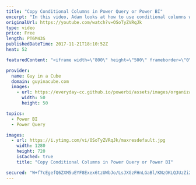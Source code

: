 ```yaml
---
title: "Copy Conditional Columns in Power Query or Power BI"
excerpt: "In this video, Adam looks at how to use conditional columns within Power Query and then copying them for use in other queries or Power BI Desktop files. This is a great technique if you don't want to retype all of the conditional items in the dialog in Power BI.  LET'S CONNECT!  Guy in a Cube -- https://guyinacube.com"
originalUrl: https://youtube.com/watch?v=OSoTyZVRqJk
type: video
price: Free
length: PT6M43S
publishedDateTime: 2017-11-21T18:10:52Z
heat: 52

featuredContent: "<iframe width=\"800\" height=\"500\" frameborder=\"0\" src=\"https://www.youtube.com/embed/OSoTyZVRqJk\" allow=\"accelerometer; autoplay; encrypted-media; gyroscope; picture-in-picture\" allowfullscreen></iframe>"

provider:
  name: Guy in a Cube
  domain: guyinacube.com
  images:
    - url: https://everyday-cc.github.io/powerbi/assets/images/organizations/guyinacube.com-50x50.jpg
      width: 50
      height: 50

topics:
  - Power BI
  - Power Query

images:
  - url: https://i.ytimg.com/vi/OSoTyZVRqJk/maxresdefault.jpg
    width: 1280
    height: 720
    isCached: true
    title: "Copy Conditional Columns in Power Query or Power BI"

secured: "W+f7cEgefQ6ZXM5uEYF8Exex6tzUWbJo/LsJXGzFHnLGaBl/KNzOKLQJUzZi2jCKvRvvvmp+aGl9CApfki2MYDY9OtXrlF1CvCUn1RZZuBoPSy7Ivy4bxU300j5i3EVEIdg1CpYlopypCI+/auXMTodnwmfawh8EfMZ+GGIUn5I6fBw1SIk+X7alF5em7fP8ca6nRDcrmKMemRuWdbyec0PP2S0QFjy1M9uj//cgeoihp+NsQFtALlFGJkVcC59MnA4F2gfLrnmeKOTRoAcD0zVQxShoCUKivw+qYW20svJvBKW3Upw2pnp5VC4i+4VBSdulfcc+wPtHZoUlEqvpJ+YXem1seiqK84tPAtkeIehM3n/iyGH5CCDTcPfW2LwQ/nm659E4OUDS8W5YbdwuTDN4ibDBDijx2iiz1fM55HM=;/f5dTyUQ7jd76rZDemwAvQ=="
---
```



